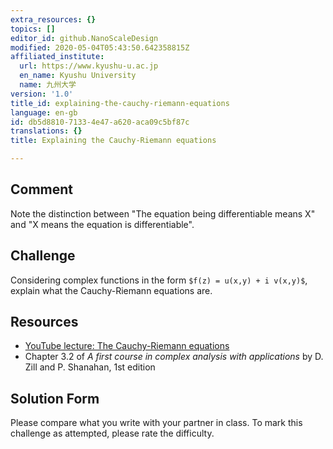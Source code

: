 ```yaml
---
extra_resources: {}
topics: []
editor_id: github.NanoScaleDesign
modified: 2020-05-04T05:43:50.642358815Z
affiliated_institute:
  url: https://www.kyushu-u.ac.jp
  en_name: Kyushu University
  name: 九州大学
version: '1.0'
title_id: explaining-the-cauchy-riemann-equations
language: en-gb
id: db5d8810-7133-4e47-a620-aca09c5bf87c
translations: {}
title: Explaining the Cauchy-Riemann equations

---
```


## Comment
Note the distinction between "The equation being differentiable means X" and "X means the equation is differentiable".

## Challenge
Considering complex functions in the form `$f(z) = u(x,y) + i v(x,y)$`, explain what the Cauchy-Riemann equations are. 

## Resources
- [YouTube lecture: The Cauchy-Riemann equations](https://www.youtube.com/watch?v=GvOzQXIbVts&list=PLi7yHjesblV0sSfZzWdSUXGO683n_nJdQ&index=12)
- Chapter 3.2 of *A first course in complex analysis with applications* by D. Zill and P. Shanahan, 1st edition


## Solution Form
Please compare what you write with your partner in class.
To mark this challenge as attempted, please rate the difficulty.